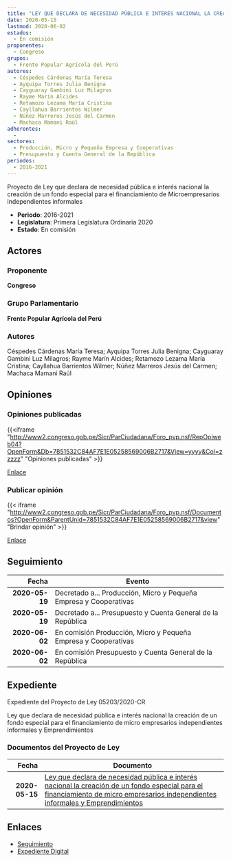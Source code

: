 ```yaml
---
title: "LEY QUE DECLARA DE NECESIDAD PÚBLICA E INTERÉS NACIONAL LA CREACIÓN DE UN FONDO ESPECIAL PARA EL FINANCIAMIENTO DE MICRO EMPRESARIOS INDEPENDIENTES INFORMALES Y EMPRENDIMIENTOS"
date: 2020-05-15
lastmod: 2020-06-02
estados: 
  - En comisión
proponentes: 
  - Congreso
grupos: 
  - Frente Popular Agrícola del Perú
autores: 
  - Céspedes Cárdenas María Teresa
  - Ayquipa Torres Julia Benigna
  - Cayguaray Gambini Luz Milagros
  - Rayme Marín Alcides
  - Retamozo Lezama María Cristina
  - Cayllahua Barrientos Wilmer
  - Núñez Marreros Jesús del Carmen
  - Machaca Mamani Raúl
adherentes: 
  - 
sectores: 
  - Producción, Micro y Pequeña Empresa y Cooperativas
  - Presupuesto y Cuenta General de la República
periodos: 
  - 2016-2021
---
```


Proyecto de Ley que declara de necesidad pública e interés nacional la creación de un fondo especial para el financiamiento de Microempresarios independientes informales

- **Periodo**: 2016-2021
- **Legislatura**: Primera Legislatura Ordinaria 2020
- **Estado**: En comisión

## Actores

### Proponente

**Congreso**

### Grupo Parlamentario

**Frente Popular Agrícola del Perú**

### Autores

Céspedes Cárdenas María Teresa; Ayquipa Torres Julia Benigna; Cayguaray Gambini Luz Milagros; Rayme Marín Alcides; Retamozo Lezama María Cristina; Cayllahua Barrientos Wilmer; Núñez Marreros Jesús del Carmen; Machaca Mamani Raúl


## Opiniones

### Opiniones publicadas

{{<iframe "http://www2.congreso.gob.pe/Sicr/ParCiudadana/Foro_pvp.nsf/RepOpiweb04?OpenForm&Db=7851532C84AF7E1E05258569006B2717&View=yyyy&Col=zzzzz" "Opiniones publicadas" >}}

[Enlace](http://www2.congreso.gob.pe/Sicr/ParCiudadana/Foro_pvp.nsf/RepOpiweb04?OpenForm&Db=7851532C84AF7E1E05258569006B2717&View=yyyy&Col=zzzzz)
### Publicar opinión

{{< iframe "http://www2.congreso.gob.pe/Sicr/ParCiudadana/Foro_pvp.nsf/Documentos?OpenForm&ParentUnid=7851532C84AF7E1E05258569006B2717&view" "Brindar opinión" >}}

[Enlace](http://www2.congreso.gob.pe/Sicr/ParCiudadana/Foro_pvp.nsf/Documentos?OpenForm&ParentUnid=7851532C84AF7E1E05258569006B2717&view)

## Seguimiento

| Fecha | Evento |
|------:|--------|
| **2020-05-19** | Decretado a... Producción, Micro y Pequeña Empresa y Cooperativas|
| **2020-05-19** | Decretado a... Presupuesto y Cuenta General de la República|
| **2020-06-02** | En comisión Producción, Micro y Pequeña Empresa y Cooperativas|
| **2020-06-02** | En comisión Presupuesto y Cuenta General de la República|


## Expediente

Expediente del Proyecto de Ley 05203/2020-CR

Ley que declara de necesidad pública e interés nacional la creación de un fondo especial para el financiamiento de micro empresarios independientes informales y Emprendimientos


### Documentos del Proyecto de Ley

| Fecha | Documento |
|------:|--------|
| **2020-05-15** | [Ley que declara de necesidad pública e interés nacional la creación de un fondo especial para el financiamiento de micro empresarios independientes informales y Emprendimientos](http://www.leyes.congreso.gob.pe/Documentos/2016_2021/Proyectos_de_Ley_y_de_Resoluciones_Legislativas/PL05203_20200515.pdf) |

## Enlaces 

- [Seguimiento](http://www2.congreso.gob.pehttp://www2.congreso.gob.pe/Sicr/TraDocEstProc/CLProLey2016.nsf/f7fff46988ca05b1052578e100829cc7/ef1f47ec874f5d200525856900753c1c?OpenDocument)
- [Expediente Digital](http://www2.congreso.gob.pehttp://www2.congreso.gob.pe/Sicr/TraDocEstProc/CLProLey2016.nsf/f7fff46988ca05b1052578e100829cc7/ef1f47ec874f5d200525856900753c1c?OpenDocument&Click=05257FB7005EB655.eb71d0cf91d8294e05256cdf006b5706/$Body/0.1C6C)
